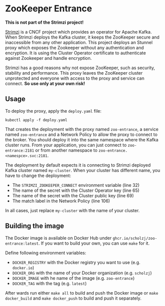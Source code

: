 # ZooKeeper Entrance

**This is not part of the Strimzi project!**

[Strimzi](https://strimzi.io) is a CNCF project which provides an operator for Apache Kafka.
When Strimzi deploys the Kafka cluster, it keeps the ZooKeeper secure and inaccessible from any other application.
This project deploys an Stunnel proxy which exposes the Zookeeper without any authentication and encryption.
It is using the Cluster Operator certificate to authenticate against Zookeeper and handle encryption.

Strimzi has a good reasons why not expose ZooKeeper, such as security, stability and performance.
This proxy leaves the ZooKeeper cluster unprotected and everyone with access to the proxy and service can connect.
**So use only at your own risk!**

## Usage

To deploy the proxy, apply the `deploy.yaml` file:

```
kubectl apply -f deploy.yaml
```

That creates the deployment with the proxy named `zoo-entrance`, a service named `zoo-entrance` and a Network Policy to allow the proxy to connect to the broker.
You should deploy it into the same namespace where the Kafka cluster runs.
From your application, you can just connect to `zoo-entrance:2181` or from another namespace to `zoo-entrance.<namespce>.svc:2181`.

The deployment by default expects it is connecting to Strimzi deployed Kafka cluster named `my-cluster`.
When your cluster has different name, you have to change the deployment:

* The `STRIMZI_ZOOKEEPER_CONNECT` environment variable (line 32)
* The name of the secret with the Cluster Operator key (line 65)
* The name of the secret with the Cluster public key (line 69)
* The match label in the Network Policy (line 106)

In all cases, just replace `my-cluster` with the name of your cluster.

## Building the image

The Docker image is available on Docker Hub under `ghcr.io/scholzj/zoo-entrance:latest`.
If you want to build your own, you can use `make` for it.

Define following environment variables:
* `DOCKER_REGISTRY` with the Docker registry you want to use (e.g. `docker.io`)
* `DOCKER_ORG` with the name of your Docker organization (e.g. `scholzj`)
* `DOCKER_IMAGE` with he name of the image (e.g. `zoo-entrance`)
* `DOCKER_TAG` with the tag (e.g. `latest`)

After wards run either `make all` to build and push the Docker image or `make docker_build` and `make docker_push` to build and push it separately.